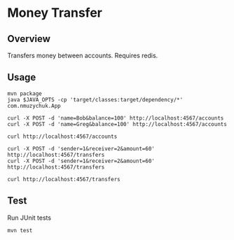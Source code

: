 # Money Transfer

## Overview
Transfers money between accounts. Requires redis.

## Usage
```
mvn package
java $JAVA_OPTS -cp 'target/classes:target/dependency/*' com.nmuzychuk.App

curl -X POST -d 'name=Bob&balance=100' http://localhost:4567/accounts
curl -X POST -d 'name=Greg&balance=100' http://localhost:4567/accounts

curl http://localhost:4567/accounts

curl -X POST -d 'sender=1&receiver=2&amount=60' http://localhost:4567/transfers
curl -X POST -d 'sender=1&receiver=2&amount=60' http://localhost:4567/transfers

curl http://localhost:4567/transfers
```

## Test
Run JUnit tests
```
mvn test
```
